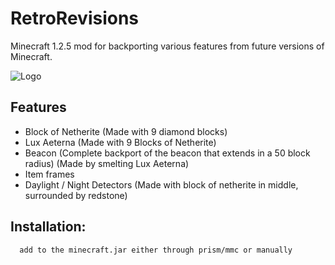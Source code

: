 
# RetroRevisions 

Minecraft 1.2.5 mod for backporting various features from future versions of Minecraft.



![Logo](https://cdn.discordapp.com/attachments/1184585483523731467/1213641694868799518/RETROREVISIONS.png?ex=65f636e8&is=65e3c1e8&hm=6f869bee768051c98aeb2a31b4e2c86c79fcd1480470c97240a25f629635627d&)


## Features

- Block of Netherite (Made with 9 diamond blocks)
- Lux Aeterna (Made with 9 Blocks of Netherite)
- Beacon (Complete backport of the beacon that extends in a 50 block radius) (Made by smelting Lux Aeterna)
- Item frames
- Daylight / Night Detectors (Made with block of netherite in middle, surrounded by redstone)


## Installation:



```bash
  add to the minecraft.jar either through prism/mmc or manually
```

